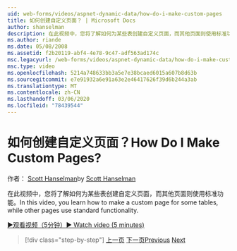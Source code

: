 ```yaml
---
uid: web-forms/videos/aspnet-dynamic-data/how-do-i-make-custom-pages
title: 如何创建自定义页面？ | Microsoft Docs
author: shanselman
description: 在此视频中，您将了解如何为某些表创建自定义页面，而其他页面则使用标准功能。
ms.author: riande
ms.date: 05/08/2008
ms.assetid: f2b20119-abf4-4e78-9c47-adf563ad174c
msc.legacyurl: /web-forms/videos/aspnet-dynamic-data/how-do-i-make-custom-pages
msc.type: video
ms.openlocfilehash: 5214a748633bb3a5e7e38bcaed6015a607b8d63b
ms.sourcegitcommit: e7e91932a6e91a63e2e46417626f39d6b244a3ab
ms.translationtype: MT
ms.contentlocale: zh-CN
ms.lasthandoff: 03/06/2020
ms.locfileid: "78439544"
---
```

# <a name="how-do-i-make-custom-pages"></a><span data-ttu-id="a9eb7-104">如何创建自定义页面？</span><span class="sxs-lookup"><span data-stu-id="a9eb7-104">How Do I Make Custom Pages?</span></span>

<span data-ttu-id="a9eb7-105">作者： [Scott Hanselman](https://github.com/shanselman)</span><span class="sxs-lookup"><span data-stu-id="a9eb7-105">by [Scott Hanselman](https://github.com/shanselman)</span></span>

<span data-ttu-id="a9eb7-106">在此视频中，您将了解如何为某些表创建自定义页面，而其他页面则使用标准功能。</span><span class="sxs-lookup"><span data-stu-id="a9eb7-106">In this video, you learn how to make a custom page for some tables, while other pages use standard functionality.</span></span>

[<span data-ttu-id="a9eb7-107">&#9654;观看视频（5分钟）</span><span class="sxs-lookup"><span data-stu-id="a9eb7-107">&#9654; Watch video (5 minutes)</span></span>](https://channel9.msdn.com/Blogs/ASP-NET-Site-Videos/how-do-i-make-custom-pages)

> [!div class="step-by-step"]
> <span data-ttu-id="a9eb7-108">[上一页](how-do-i-handle-business-logic-exceptions.md)
> [下一页](how-do-i-display-unknown-datatypes.md)</span><span class="sxs-lookup"><span data-stu-id="a9eb7-108">[Previous](how-do-i-handle-business-logic-exceptions.md)
[Next](how-do-i-display-unknown-datatypes.md)</span></span>
